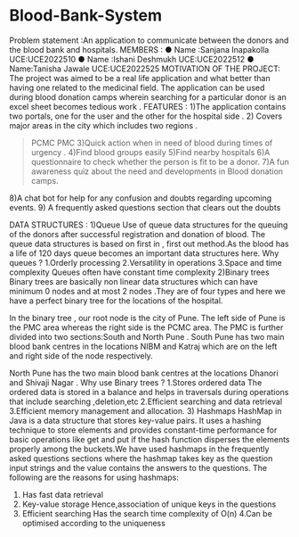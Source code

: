 # Blood-Bank-System
Problem statement :An application to communicate between
the donors and the blood bank and hospitals.
MEMBERS :
● Name :Sanjana Inapakolla
UCE:UCE2022510
● Name :Ishani Deshmukh
UCE:UCE2022512
● Name:Tanisha Jawale
UCE:UCE2022525
MOTIVATION OF THE PROJECT:
The project was aimed to be a real life application and what better than having
one related to the medicinal field.
The application can be used during blood donation camps wherein searching
for a particular donor is an excel sheet becomes tedious work .
FEATURES :
1)The application contains two portals, one for the user and the other for the
hospital side .
2) Covers major areas in the city which includes two regions .
> PCMC
>PMC
3)Quick action when in need of blood during times of urgency .
4)Find blood groups easily
5)Find nearby hospitals
6)A questionnaire to check whether the person is fit to be a donor.
7)A fun awareness quiz about the need and developments in Blood donation
camps.

8)A chat bot for help for any confusion and doubts regarding upcoming
events.
9) A frequently asked questions section that clears out the doubts

DATA STRUCTURES :
1)Queue
Use of queue data structures for the queuing of the donors after successful
registration and donation of blood.
The queue data structures is based on first in , first out method.As the blood
has a life of 120 days queue becomes an important data structures here.
Why queues ?
1.Orderly processing
2.Versatility in operations
3.Space and time complexity
Queues often have constant time complexity
2)Binary trees
Binary trees are basically non linear data structures which can have minimum
0 nodes and at most 2 nodes .They are of four types and here we have a perfect
binary tree for the locations of the hospital.

In the binary tree , our root node is the city of Pune.
The left side of Pune is the PMC area whereas the right side is the PCMC area.
The PMC is further divided into two sections:South and North Pune .
South Pune has two main blood bank centres in the locations NIBM and
Katraj which are on the left and right side of the node respectively.

North Pune has the two main blood bank centres at the locations Dhanori and
Shivaji Nagar .
Why use Binary trees ?
1.Stores ordered data
The ordered data is stored in a balance and helps in traversals during
operations that include searching ,deletion,etc
2.Efficient searching and data retrieval
3.Efficient memory management and allocation.
3) Hashmaps
HashMap in Java is a data structure that stores key-value pairs. It uses a
hashing technique to store elements and provides constant-time performance
for basic operations like get and put if the hash function disperses the
elements properly among the buckets.We have used hashmaps in the
frequently asked questions sections where the hashmap takes key as the
question input strings and the value contains the answers to the questions.
The following are the reasons for using hashmaps:
1. Has fast data retrieval
2. Key-value storage
Hence,association of unique keys in the questions
3. Efficient searching
Has the search time complexity of O(n)
4.Can be optimised according to the uniqueness
